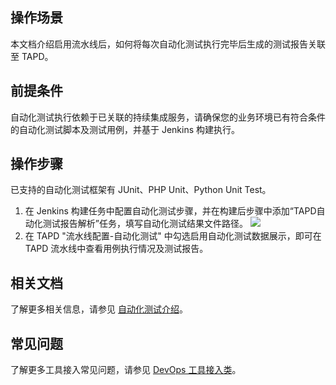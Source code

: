 ## 操作场景
本文档介绍启用流水线后，如何将每次自动化测试执行完毕后生成的测试报告关联至 TAPD。

## 前提条件
自动化测试执行依赖于已关联的持续集成服务，请确保您的业务环境已有符合条件的自动化测试脚本及测试用例，并基于 Jenkins 构建执行。


## 操作步骤
已支持的自动化测试框架有 JUnit、PHP Unit、Python Unit Test。
1. 在 Jenkins 构建任务中配置自动化测试步骤，并在构建后步骤中添加“TAPD自动化测试报告解析”任务，填写自动化测试结果文件路径。
 ![](https://main.qcloudimg.com/raw/282e03d3b7c48d4c2101a0ad49039494.png)
2. 在 TAPD "流水线配置-自动化测试" 中勾选启用自动化测试数据展示，即可在 TAPD 流水线中查看用例执行情况及测试报告。

## 相关文档
了解更多相关信息，请参见 [自动化测试介绍](https://www.tapd.cn/help/view#1120003271001002001)。

## 常见问题
了解更多工具接入常见问题，请参见 [DevOps 工具接入类](https://cloud.tencent.com/document/product/624/34397)。
